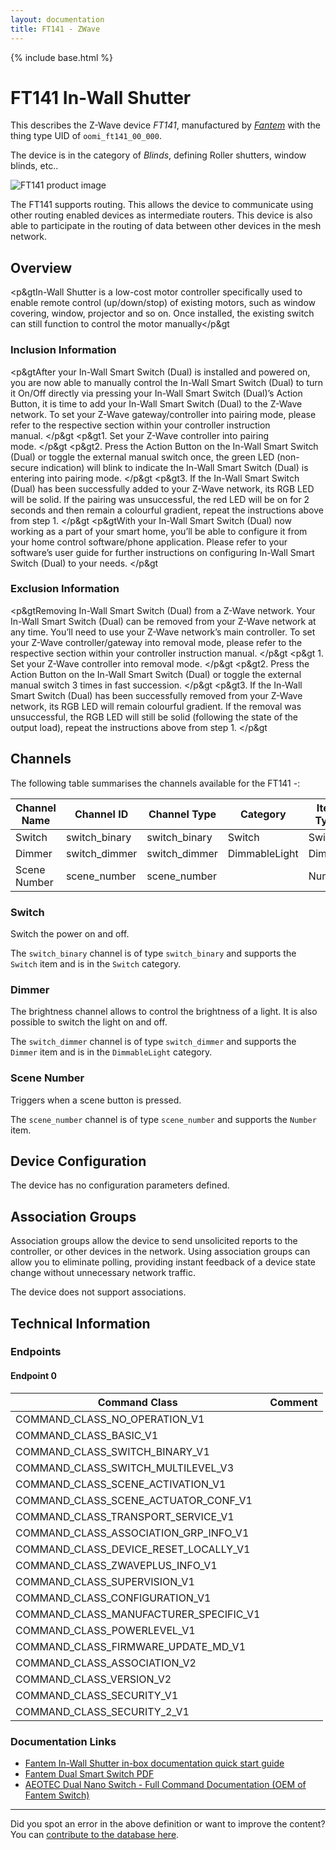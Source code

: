 ```yaml
---
layout: documentation
title: FT141 - ZWave
---
```


{% include base.html %}

# FT141 In-Wall Shutter
This describes the Z-Wave device *FT141*, manufactured by *[Fantem](http://www.oomi.com/)* with the thing type UID of ```oomi_ft141_00_000```.

The device is in the category of *Blinds*, defining Roller shutters, window blinds, etc..

![FT141 product image](https://opensmarthouse.org/zwavedatabase/871/image/)


The FT141 supports routing. This allows the device to communicate using other routing enabled devices as intermediate routers.  This device is also able to participate in the routing of data between other devices in the mesh network.

## Overview

<p&gtIn-Wall Shutter is a low-cost motor controller specifically used to enable remote control (up/down/stop) of existing motors, such as window covering, window, projector and so on. Once installed, the existing switch can still function to control the motor manually</p&gt

### Inclusion Information

<p&gtAfter your In-Wall Smart Switch (Dual) is installed and powered on, you are now able to manually control the In-Wall Smart Switch (Dual) to turn it On/Off directly via pressing your In-Wall Smart Switch (Dual)’s Action Button, it is time to add your In-Wall Smart Switch (Dual) to the Z-Wave network. To set your Z-Wave gateway/controller into pairing mode, please refer to the respective section within your controller instruction manual. </p&gt <p&gt1. Set your Z-Wave controller into pairing mode. </p&gt <p&gt2. Press the Action Button on the In-Wall Smart Switch (Dual) or toggle the external manual switch once, the green LED (non-secure indication) will blink to indicate the In-Wall Smart Switch (Dual) is entering into pairing mode. </p&gt <p&gt3. If the In-Wall Smart Switch (Dual) has been successfully added to your Z-Wave network, its RGB LED will be solid. If the pairing was unsuccessful, the red LED will be on for 2 seconds and then remain a colourful gradient, repeat the instructions above from step 1. </p&gt <p&gtWith your In-Wall Smart Switch (Dual) now working as a part of your smart home, you’ll be able to configure it from your home control software/phone application. Please refer to your software’s user guide for further instructions on configuring In-Wall Smart Switch (Dual) to your needs. </p&gt

### Exclusion Information

<p&gtRemoving In-Wall Smart Switch (Dual) from a Z-Wave network. Your In-Wall Smart Switch (Dual) can be removed from your Z-Wave network at any time. You’ll need to use your Z-Wave network’s main controller. To set your Z-Wave controller/gateway into removal mode, please refer to the respective section within your controller instruction manual. </p&gt <p&gt 1. Set your Z-Wave controller into removal mode. </p&gt <p&gt2. Press the Action Button on the In-Wall Smart Switch (Dual) or toggle the external manual switch 3 times in fast succession. </p&gt <p&gt3. If the In-Wall Smart Switch (Dual) has been successfully removed from your Z-Wave network, its RGB LED will remain colourful gradient. If the removal was unsuccessful, the RGB LED will still be solid (following the state of the output load), repeat the instructions above from step 1. </p&gt

## Channels

The following table summarises the channels available for the FT141 -:

| Channel Name | Channel ID | Channel Type | Category | Item Type |
|--------------|------------|--------------|----------|-----------|
| Switch | switch_binary | switch_binary | Switch | Switch | 
| Dimmer | switch_dimmer | switch_dimmer | DimmableLight | Dimmer | 
| Scene Number | scene_number | scene_number |  | Number | 

### Switch
Switch the power on and off.

The ```switch_binary``` channel is of type ```switch_binary``` and supports the ```Switch``` item and is in the ```Switch``` category.

### Dimmer
The brightness channel allows to control the brightness of a light.
            It is also possible to switch the light on and off.

The ```switch_dimmer``` channel is of type ```switch_dimmer``` and supports the ```Dimmer``` item and is in the ```DimmableLight``` category.

### Scene Number
Triggers when a scene button is pressed.

The ```scene_number``` channel is of type ```scene_number``` and supports the ```Number``` item.



## Device Configuration

The device has no configuration parameters defined.

## Association Groups

Association groups allow the device to send unsolicited reports to the controller, or other devices in the network. Using association groups can allow you to eliminate polling, providing instant feedback of a device state change without unnecessary network traffic.

The device does not support associations.
## Technical Information

### Endpoints

#### Endpoint 0

| Command Class | Comment |
|---------------|---------|
| COMMAND_CLASS_NO_OPERATION_V1| |
| COMMAND_CLASS_BASIC_V1| |
| COMMAND_CLASS_SWITCH_BINARY_V1| |
| COMMAND_CLASS_SWITCH_MULTILEVEL_V3| |
| COMMAND_CLASS_SCENE_ACTIVATION_V1| |
| COMMAND_CLASS_SCENE_ACTUATOR_CONF_V1| |
| COMMAND_CLASS_TRANSPORT_SERVICE_V1| |
| COMMAND_CLASS_ASSOCIATION_GRP_INFO_V1| |
| COMMAND_CLASS_DEVICE_RESET_LOCALLY_V1| |
| COMMAND_CLASS_ZWAVEPLUS_INFO_V1| |
| COMMAND_CLASS_SUPERVISION_V1| |
| COMMAND_CLASS_CONFIGURATION_V1| |
| COMMAND_CLASS_MANUFACTURER_SPECIFIC_V1| |
| COMMAND_CLASS_POWERLEVEL_V1| |
| COMMAND_CLASS_FIRMWARE_UPDATE_MD_V1| |
| COMMAND_CLASS_ASSOCIATION_V2| |
| COMMAND_CLASS_VERSION_V2| |
| COMMAND_CLASS_SECURITY_V1| |
| COMMAND_CLASS_SECURITY_2_V1| |

### Documentation Links

* [Fantem In-Wall Shutter in-box documentation quick start guide](https://opensmarthouse.org/zwavedatabase/871/Fantem-In-Wall-Shutter-Documentation.pdf)
* [Fantem Dual Smart Switch PDF](https://opensmarthouse.org/zwavedatabase/871/Fantem-Dual-Smart-Switch-Specifications.pdf)
* [AEOTEC Dual Nano Switch - Full Command Documentation (OEM of Fantem Switch)](https://opensmarthouse.org/zwavedatabase/871/AEOTEC-DUAL-NANO-SWITCH---Dual-Nano-Switch.pdf)

---

Did you spot an error in the above definition or want to improve the content?
You can [contribute to the database here](https://opensmarthouse.org/zwavedatabase/871).
